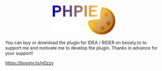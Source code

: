 <p align="center">
 <img width="200px" src="https://raw.githubusercontent.com/N0zzy/PhpiePlugin/refs/heads/main/phpie.png" />
</p>

You can buy or download the plugin for IDEA / RIDER on boosty.to to support me and motivate me to develop the plugin. Thanks in advance for your support!

https://boosty.to/n0zzy 
